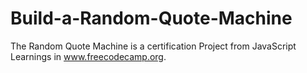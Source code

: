 # Build-a-Random-Quote-Machine
The Random Quote Machine is a certification Project from JavaScript Learnings in www.freecodecamp.org.
